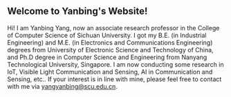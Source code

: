 ## Welcome to Yanbing's Website!

Hi! I am Yanbing Yang, now an associate research professor in the College of Computer Science of Sichuan University. I got my B.E. (in Industrial Engineering) and M.E. (in Electronics and Communications Engineering) degrees from University of Electronic Science and Technology of China, and Ph.D degree in Computer Science and Engineering from Nanyang Technological University, Singapore. I am now conducting some research in IoT, Visible Light Communication and Sensing, AI in Communication and Sensing, etc.. If your interest is in line with mine, please feel free to contact with me via yangyanbing@scu.edu.cn.
 
